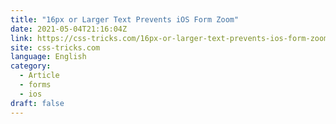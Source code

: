 ```yaml
---
title: "16px or Larger Text Prevents iOS Form Zoom"
date: 2021-05-04T21:16:04Z
link: https://css-tricks.com/16px-or-larger-text-prevents-ios-form-zoom/?utm_medium=RSS&utm_source=news.12bit.vn
site: css-tricks.com
language: English
category:
  - Article
  - forms
  - ios
draft: false
---
```


